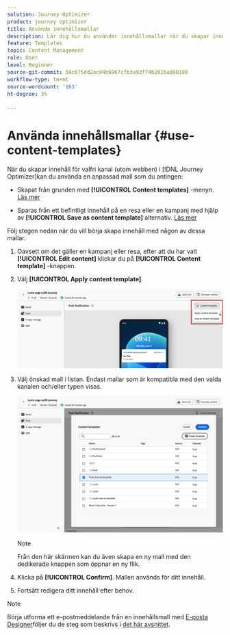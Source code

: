 ```yaml
---
solution: Journey Optimizer
product: journey optimizer
title: Använda innehållsmallar
description: Lär dig hur du använder innehållsmallar när du skapar innehåll för valfri kanal (utom webben) i [!DNL Journey Optimizer]
feature: Templates
topic: Content Management
role: User
level: Beginner
source-git-commit: 59c675dd2ac94b6967cfb3a93f74b2016a090190
workflow-type: tm+mt
source-wordcount: '163'
ht-degree: 3%

---
```



# Använda innehållsmallar {#use-content-templates}

När du skapar innehåll för valfri kanal (utom webben) i [!DNL Journey Optimizer]kan du använda en anpassad mall som du antingen:

* Skapat från grunden med **[!UICONTROL Content templates]** -menyn. [Läs mer](#create-template-from-scratch)

* Sparas från ett befintligt innehåll på en resa eller en kampanj med hjälp av **[!UICONTROL Save as content template]** alternativ. [Läs mer](#save-as-template)

Följ stegen nedan när du vill börja skapa innehåll med någon av dessa mallar.

1. Oavsett om det gäller en kampanj eller resa, efter att du har valt **[!UICONTROL Edit content]** klickar du på **[!UICONTROL Content template]** -knappen.

1. Välj **[!UICONTROL Apply content template]**.

   ![](assets/content-template-button.png)

1. Välj önskad mall i listan. Endast mallar som är kompatibla med den valda kanalen och/eller typen visas.

   ![](assets/content-template-select.png)

   >[!NOTE]
   >
   >Från den här skärmen kan du även skapa en ny mall med den dedikerade knappen som öppnar en ny flik.

1. Klicka på **[!UICONTROL Confirm]**. Mallen används för ditt innehåll.

1. Fortsätt redigera ditt innehåll efter behov.

>[!NOTE]
>
>Börja utforma ett e-postmeddelande från en innehållsmall med [E-posta Designer](../email/get-started-email-design.md)följer du de steg som beskrivs i [det här avsnittet](../email/use-email-templates.md).
